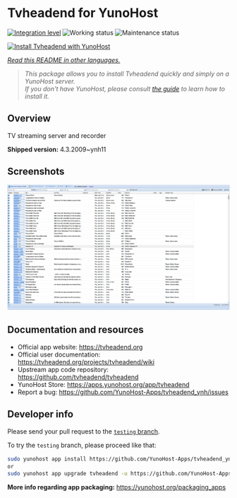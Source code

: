 <!--
N.B.: This README was automatically generated by <https://github.com/YunoHost/apps/tree/master/tools/readme_generator>
It shall NOT be edited by hand.
-->

# Tvheadend for YunoHost

[![Integration level](https://dash.yunohost.org/integration/tvheadend.svg)](https://dash.yunohost.org/appci/app/tvheadend) ![Working status](https://ci-apps.yunohost.org/ci/badges/tvheadend.status.svg) ![Maintenance status](https://ci-apps.yunohost.org/ci/badges/tvheadend.maintain.svg)

[![Install Tvheadend with YunoHost](https://install-app.yunohost.org/install-with-yunohost.svg)](https://install-app.yunohost.org/?app=tvheadend)

*[Read this README in other languages.](./ALL_README.md)*

> *This package allows you to install Tvheadend quickly and simply on a YunoHost server.*  
> *If you don't have YunoHost, please consult [the guide](https://yunohost.org/install) to learn how to install it.*

## Overview

TV streaming server and recorder

**Shipped version:** 4.3.2009~ynh11

## Screenshots

![Screenshot of Tvheadend](./doc/screenshots/overall_screenshot.png)

## Documentation and resources

- Official app website: <https://tvheadend.org>
- Official user documentation: <https://tvheadend.org/projects/tvheadend/wiki>
- Upstream app code repository: <https://github.com/tvheadend/tvheadend>
- YunoHost Store: <https://apps.yunohost.org/app/tvheadend>
- Report a bug: <https://github.com/YunoHost-Apps/tvheadend_ynh/issues>

## Developer info

Please send your pull request to the [`testing` branch](https://github.com/YunoHost-Apps/tvheadend_ynh/tree/testing).

To try the `testing` branch, please proceed like that:

```bash
sudo yunohost app install https://github.com/YunoHost-Apps/tvheadend_ynh/tree/testing --debug
or
sudo yunohost app upgrade tvheadend -u https://github.com/YunoHost-Apps/tvheadend_ynh/tree/testing --debug
```

**More info regarding app packaging:** <https://yunohost.org/packaging_apps>

